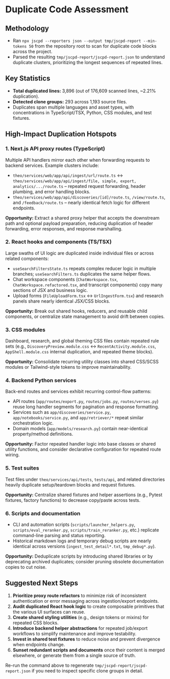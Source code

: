 # Duplicate Code Assessment

## Methodology
- Ran `npx jscpd --reporters json --output tmp/jscpd-report --min-tokens 50` from the repository root to scan for duplicate code blocks across the project.
- Parsed the resulting `tmp/jscpd-report/jscpd-report.json` to understand duplicate clusters, prioritizing the longest sequences of repeated lines.

## Key Statistics
- **Total duplicated lines:** 3,896 (out of 176,609 scanned lines, ~2.21% duplication).
- **Detected clone groups:** 293 across 1,193 source files.
- Duplicates span multiple languages and asset types, with concentrations in TypeScript/TSX, Python, CSS modules, and test fixtures.

## High-Impact Duplication Hotspots

### 1. Next.js API proxy routes (TypeScript)
Multiple API handlers mirror each other when forwarding requests to backend services. Example clusters include:
- `theo/services/web/app/api/ingest/url/route.ts` ↔ `theo/services/web/app/api/ingest/file, simple, export, analytics/.../route.ts` – repeated request forwarding, header plumbing, and error handling blocks.
- `theo/services/web/app/api/discoveries/[id]/route.ts`, `/view/route.ts`, and `/feedback/route.ts` – nearly identical fetch logic for different endpoints.

**Opportunity:** Extract a shared proxy helper that accepts the downstream path and optional payload preparation, reducing duplication of header forwarding, error responses, and response marshalling.

### 2. React hooks and components (TS/TSX)
Large swaths of UI logic are duplicated inside individual files or across related components:
- `useSearchFiltersState.ts` repeats complex reducer logic in multiple branches; `useSearchFilters.ts` duplicates the same helper flows.
- Chat workspace components (`ChatWorkspace.tsx`, `ChatWorkspace.refactored.tsx`, and transcript components) copy many sections of JSX and business logic.
- Upload forms (`FileUploadForm.tsx` ↔ `UrlIngestForm.tsx`) and research panels share nearly identical JSX/CSS blocks.

**Opportunity:** Break out shared hooks, reducers, and reusable child components, or centralize state management to avoid drift between copies.

### 3. CSS modules
Dashboard, research, and global theming CSS files contain repeated rule sets (e.g., `DiscoveryPreview.module.css` ↔ `RecentActivity.module.css`, `AppShell.module.css` internal duplication, and repeated theme blocks).

**Opportunity:** Consolidate recurring utility classes into shared CSS/SCSS modules or Tailwind-style tokens to improve maintainability.

### 4. Backend Python services
Back-end routes and services exhibit recurring control-flow patterns:
- API routes (`app/routes/export.py`, `routes/jobs.py`, `routes/verses.py`) reuse long handler segments for pagination and response formatting.
- Services such as `app/discoveries/service.py`, `app/notebooks/service.py`, and `app/retriever/*` repeat similar orchestration logic.
- Domain models (`app/models/research.py`) contain near-identical property/method definitions.

**Opportunity:** Factor repeated handler logic into base classes or shared utility functions, and consider declarative configuration for repeated route wiring.

### 5. Test suites
Test files under `theo/services/api/tests`, `tests/api`, and related directories heavily duplicate setup/teardown blocks and request fixtures.

**Opportunity:** Centralize shared fixtures and helper assertions (e.g., Pytest fixtures, factory functions) to decrease copy/paste across tests.

### 6. Scripts and documentation
- CLI and automation scripts (`scripts/launcher_helpers.py`, `scripts/eval_reranker.py`, `scripts/train_reranker.py`, etc.) replicate command-line parsing and status reporting.
- Historical markdown logs and temporary debug scripts are nearly identical across versions (`ingest_test_detail*.txt`, `tmp_debug*.py`).

**Opportunity:** Deduplicate scripts by introducing shared libraries or by deprecating archived duplicates; consider pruning obsolete documentation copies to cut noise.

## Suggested Next Steps
1. **Prioritize proxy route refactors** to minimize risk of inconsistent authentication or error messaging across ingestion/export endpoints.
2. **Audit duplicated React hook logic** to create composable primitives that the various UI surfaces can reuse.
3. **Create shared styling utilities** (e.g., design tokens or mixins) for repeated CSS blocks.
4. **Introduce backend helper abstractions** for repeated job/export workflows to simplify maintenance and improve testability.
5. **Invest in shared test fixtures** to reduce noise and prevent divergence when endpoints change.
6. **Sunset redundant scripts and documents** once their content is merged elsewhere, or generate them from a single source of truth.

Re-run the command above to regenerate `tmp/jscpd-report/jscpd-report.json` if you need to inspect specific clone groups in detail.
